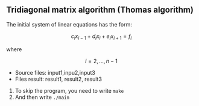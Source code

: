 ## Tridiagonal matrix algorithm (Thomas algorithm)
The initial system of linear equations has the form:

$$ c_{i}x_{i-1} + d_{i}x_{i} + e_{i}x_{i+1} = f_{i} $$

where 

$$i=2,\dots,n-1$$

* Source files: input1,inpu2,input3
* Files result: result1, result2, result3

1. To skip the program, you need to write `make`
2. And then write `./main`
